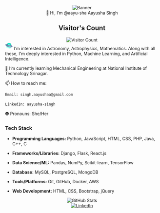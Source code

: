 <div align="center">
  <img src="https://raw.githubusercontent.com/aayu-sha/aayu-sha/main/aayusha%20Singh.png" alt="Banner">
</div>

<div align="center">
👋 Hi, I’m @aayu-sha Aayusha Singh
</div>

<div align="center">
  <h2>Visitor's Count</h2>
  <img src="https://profile-counter.glitch.me/aayu-sha/count.svg" alt="Visitor Count">
</div>

<img src="flying-saucer.svg" alt="Flying Saucer" width="25" height="25">
 I’m interested in Astronomy, Astrophysics, Mathematics. Along with all these, I'm deeply interested in Python, Machine Learning, and Artificial Intelligence.

🌱 I’m currently learning Mechanical Engineering at National Institute of Technology Srinagar.

📫 How to reach me: 

    Email: singh.aayushaa@gmail.com

    LinkedIn: aayusha-singh

👽 Pronouns: She/Her

### Tech Stack

- **Programming Languages:** Python, JavaScript, HTML, CSS, PHP, Java, C++, C

- **Frameworks/Libraries:** Django, Flask, React.js

- **Data Science/ML:** Pandas, NumPy, Scikit-learn, TensorFlow

- **Database:** MySQL, PostgreSQL, MongoDB

- **Tools/Platforms:** Git, GitHub, Docker, AWS

- **Web Development:** HTML, CSS, Bootstrap, jQuery

<div align="center">
  <img src="https://github-readme-stats.vercel.app/api?username=aayu-sha&show_icons=true&theme=radical" alt="GitHub Stats">
</div>

<div align="center">
  <a href="https://www.linkedin.com/in/aayusha-singh/">
    <img src="https://img.shields.io/badge/LinkedIn-Aayusha_Singh-blue" alt="LinkedIn">
  </a>
</div>
